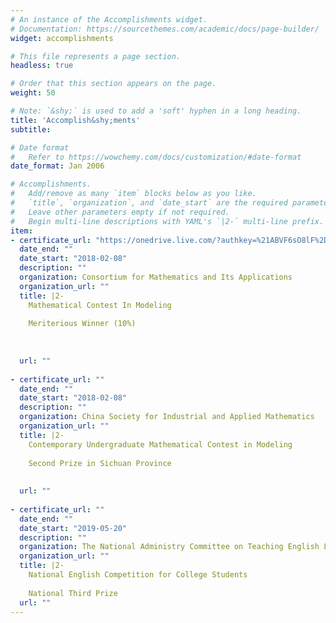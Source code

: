 ```yaml
---
# An instance of the Accomplishments widget.
# Documentation: https://sourcethemes.com/academic/docs/page-builder/
widget: accomplishments

# This file represents a page section.
headless: true

# Order that this section appears on the page.
weight: 50

# Note: `&shy;` is used to add a 'soft' hyphen in a long heading.
title: 'Accomplish&shy;ments'
subtitle:

# Date format
#   Refer to https://wowchemy.com/docs/customization/#date-format
date_format: Jan 2006

# Accomplishments.
#   Add/remove as many `item` blocks below as you like.
#   `title`, `organization`, and `date_start` are the required parameters.
#   Leave other parameters empty if not required.
#   Begin multi-line descriptions with YAML's `|2-` multi-line prefix.
item:
- certificate_url: "https://onedrive.live.com/?authkey=%21ABVF6sO8lF%2Deq7Y&cid=923842747351D313&id=923842747351D313%215909&parId=923842747351D313%215894&o=OneUp"
  date_end: ""
  date_start: "2018-02-08"
  description: ""
  organization: Consortium for Mathematics and Its Applications
  organization_url: ""
  title: |2-
    Mathematical Contest In Modeling
    
    Meriterious Winner (10%)
    
    
    
  url: ""
  
- certificate_url: ""
  date_end: ""
  date_start: "2018-02-08"
  description: ""
  organization: China Society for Industrial and Applied Mathematics
  organization_url: ""
  title: |2-
    Contemporary Undergraduate Mathematical Contest in Modeling
    
    Second Prize in Sichuan Province
    
    
  url: ""
    
- certificate_url: ""
  date_end: ""
  date_start: "2019-05-20"
  description: ""
  organization: The National Administry Committee on Teaching English Language to Majors in Higher Education under The Ministry of Education
  organization_url: ""
  title: |2-
    National English Competition for College Students
    
    National Third Prize
  url: ""
---
```

